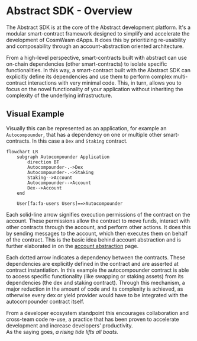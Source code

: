 # Abstract SDK - Overview

The Abstract SDK is at the core of the Abstract development platform. It's a modular smart-contract framework designed to simplify and accelerate the development of CosmWasm dApps. It does this by prioritizing re-usability and composability through an account-abstraction oriented architecture.

From a high-level perspective, smart-contracts built with abstract can use on-chain dependencies (other smart-contracts) to isolate specific functionalities. In this way, a smart-contract built with the Abstract SDK can explicitly define its dependencies and use them to perform complex multi-contract interactions with very minimal code. This, in turn, allows you to focus on the novel functionality of your application without inheriting the complexity of the underlying infrastructure.

## Visual Example

Visually this can be represented as an application, for example an `Autocompounder`, that has a dependency on one or multiple other smart-contracts. In this case a `Dex` and `Staking` contract.

```mermaid
flowchart LR
    subgraph Autocompounder Application
        direction BT
        Autocompounder-.->Dex
        Autocompounder-.->Staking
        Staking-->Account
        Autocompounder-->Account
        Dex-->Account
    end

    User[fa:fa-users Users]==>Autocompounder
```

Each solid-line arrow signifies execution permissions of the contract on the account. These permissions allow the contract to move funds, interact with other contracts through the account, and perform other actions. It does this by sending messages to the account, which then executes them on behalf of the contract. This is the basic idea behind account abstraction and is further elaborated in on the [account abstraction](./3_account_abstraction.md) page.

Each dotted arrow indicates a dependency between the contracts. These dependencies are explicitly defined in the contract and are asserted at contract instantiation. In this example the autocompounder contract is able to access specific functionality (like swapping or staking assets) from its dependencies (the dex and staking contract). Through this mechanism, a major reduction in the amount of code and its complexity is achieved, as otherwise every dex or yield provider would have to be integrated with the autocompounder contract itself.

From a developer ecosystem standpoint this encourages collaboration and cross-team code re-use, a practice that has been proven to accelerate development and increase developers' productivity.  
As the saying goes, *a rising tide lifts all boats.*

<!-- ## What Problem Does it Solve?

The Abstract SDK is designed to solve the following problems:

- **Reusability:** CosmWasm development has been a start-from-scratch process up until now. The Abstract SDK allows developers to reuse components across multiple dApps, reducing development time, increasing productivity, iteration speed and shortening the go-to-market of your ideas.

- **Security:** The Abstract SDK is built on top of the CosmWasm smart-contract framework, which is a battle-tested and highly secure platform. Because of its modular design, it's also easier to audit and test. Audited components can be reused across multiple dApps, reducing the risk of bugs and vulnerabilities.

- **Complexity:** The Abstract SDK simplifies the development process by providing a modular framework that allows developers to focus on the core functionality of their dApp.

- **Compatibility:** The Abstract SDK is designed to work seamlessly with popular on-chain services in the Cosmos ecosystem, decentralized exchanges, money markets, oracles, etc.

- **Interoperability:** The Abstract SDK is chain-agnostic, allowing developers to build dApps that can interact with multiple blockchains within the Cosmos ecosystem.

- **Scalability:** The Abstract SDK is designed to scale with the needs of the developer, allowing them to easily deploy to new networks, iterate on their product and achieve product market fit. Through its novel on-chain application store it also allows for personalized dApps that can be customized by the user to meet their specific needs, making the Abstract SDK the first decentralized software distribution platform.

- **Collaboration:** The Abstract SDK enables developers to collaborate on the creation of dApps its composable architecture and the ability to easily publish testing infrastructure for mock environment construction. -->
